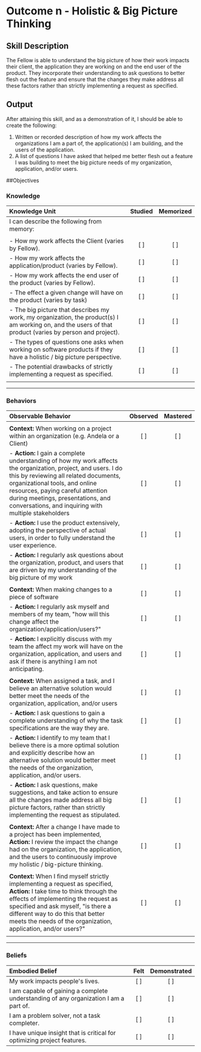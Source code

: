 # Outcome n - Holistic & Big Picture Thinking


## Skill Description

The Fellow is able to understand the big picture of how their work impacts their client, the application they are working on and the end user of the product.   They incorporate their understanding to ask questions to better flesh out the feature and ensure that the changes they make address all these factors rather than strictly implementing a request as specified.


## Output
After attaining this skill, and as a demonstration of it, I should be able to create the following:

1. Written or recorded description of how my work affects the organizations I am a part of, the application(s) I am building, and the users of the application.
2. A list of questions I have asked that helped me better flesh out a feature I was building to meet the big picture needs of my organization, application, and/or users.


##Objectives

### Knowledge


| Knowledge Unit | Studied | Memorized |
|:---|:---:|:---:|
| I can describe the following from memory: | | |
| | | |
| - How my work affects the Client (varies by Fellow). | [ ] | [ ] |
| - How my work affects the application/product (varies by Fellow). | [ ] | [ ] |
| - How my work affects the end user of the product (varies by Fellow). | [ ] | [ ] |
| - The effect a given change will have on the product (varies by task) | [ ] | [ ] |
| - The big picture that describes my work, my organization, the product(s) I am working on, and the users of that product (varies by person and project). | [ ] | [ ] |
| - The types of questions one asks when working on software products if they have a holistic / big picture perspective. | [ ] | [ ] |
| - The potential drawbacks of strictly implementing a request as specified. | [ ] | [ ] |
| | | |


---

### Behaviors

| Observable Behavior | Observed | Mastered |
|:---|:---:|:---:|
| | | |
| **Context:** When working on a project within an organization (e.g. Andela or a Client) | [ ] | [ ] |
| - **Action:** I gain a complete understanding of how my work affects the organization, project, and users. I do this by reviewing all related documents, organizational tools, and online resources, paying careful attention during meetings, presentations, and conversations, and inquiring with multiple stakeholders | [ ] | [ ] |
| - **Action:** I use the product extensively, adopting the perspective of actual users, in order to fully understand the user experience. | [ ] | [ ] |
| - **Action:** I regularly ask questions about the organization, product, and users that are driven by my understanding of the big picture of my work | [ ] | [ ] |
| | | |
| **Context:** When making changes to a piece of software | [ ] | [ ] |
| - **Action:** I regularly ask myself and members of my team, "how will this change affect the organization/application/users?" | [ ] | [ ] |
| - **Action:** I explicitly discuss with my team the affect my work will have on the organization, application, and users and ask if there is anything I am not anticipating. | [ ] | [ ] |
| | | |
| **Context:** When assigned a task, and I believe an alternative solution would better meet the needs of the organization, application, and/or users | [ ] | [ ] |
| - **Action:** I ask questions to gain a complete understanding of why the task specifications are the way they are. | [ ] | [ ] |
| - **Action:** I identify to my team that I believe there is a more optimal solution and explicitly describe how an alternative solution would better meet the needs of the organization, application, and/or users. | [ ] | [ ] |
| - **Action:** I ask questions, make suggestions, and take action to ensure all the changes made address all big picture factors, rather than strictly implementing the request as stipulated. | [ ] | [ ] |
| | | |
| **Context:** After a change I have made to a project has been implemented, **Action:** I review the impact the change had on the organization, the application, and the users to continuously improve my holistic / big-picture thinking. | [ ] | [ ] |
| | | |
| **Context:** When I find myself strictly implementing a request as specified, **Action:** I take time to think through the effects of implementing the request as specified and ask myself, "is there a different way to do this that better meets the needs of the organization, application, and/or users?" | [ ] | [ ] |
| | | |

---


### Beliefs


| Embodied Belief | Felt | Demonstrated |
|:---|:---:|:---:|
| My work impacts people's lives. | [ ] | [ ] |
| I am capable of gaining a complete understanding of any organization I am a part of. | [ ] | [ ] |
| I am a problem solver, not a task completer. | [ ] | [ ] |
| I have unique insight that is critical for optimizing project features. | [ ] | [ ] |